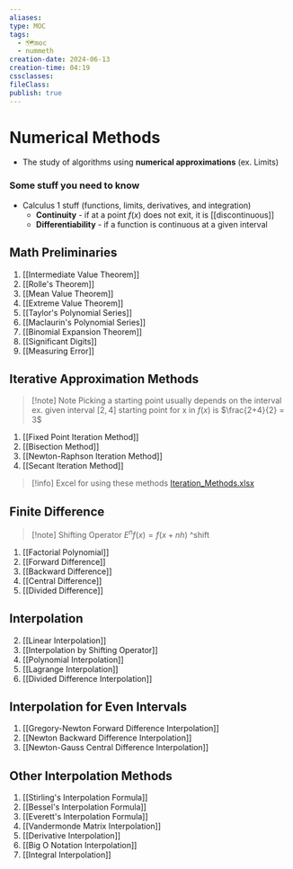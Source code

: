 ```yaml
---
aliases: 
type: MOC
tags:
  - 🗺️moc
  - nummeth
creation-date: 2024-06-13
creation-time: 04:19
cssclasses: 
fileClass: 
publish: true
---
```

# Numerical Methods
- The study of algorithms using **numerical approximations** (ex. Limits)
### Some stuff you need to know
- Calculus 1 stuff (functions, limits, derivatives, and integration)
	- **Continuity** - if at a point $f(x)$ does not exit, it is [[discontinuous]]
	- **Differentiability** - if a function is continuous at a given interval

## Math Preliminaries
1. [[Intermediate Value Theorem]]
2. [[Rolle's Theorem]]
3. [[Mean Value Theorem]]
4. [[Extreme Value Theorem]]
6. [[Taylor's Polynomial Series]]
5. [[Maclaurin's Polynomial Series]]
6. [[Binomial Expansion Theorem]]
7. [[Significant Digits]]
8.  [[Measuring Error]]

## Iterative Approximation Methods
> [!note] Note
> Picking a starting point usually depends on the interval
> ex. given interval $[2,4]$
> starting point for x in $f(x)$ is $\frac{2+4}{2} = 3$
1. [[Fixed Point Iteration Method]]
2. [[Bisection Method]]
3. [[Newton-Raphson Iteration Method]]
4. [[Secant Iteration Method]]
> [!info] Excel for using these methods
> [Iteration_Methods.xlsx](!Attachments/Iteration_Methods.xlsx)

## Finite Difference
> [!note] Shifting Operator
> $E^nf(x) = f(x+nh)$
^shift
1. [[Factorial Polynomial]]
2. [[Forward Difference]]
3. [[Backward Difference]]
4. [[Central Difference]]
5. [[Divided Difference]]

## Interpolation
2. [[Linear Interpolation]]
3. [[Interpolation by Shifting Operator]]
4. [[Polynomial Interpolation]]
5. [[Lagrange Interpolation]]
6. [[Divided Difference Interpolation]]
## Interpolation for Even Intervals
1. [[Gregory-Newton Forward Difference Interpolation]]
2. [[Newton Backward Difference Interpolation]]
3. [[Newton-Gauss Central Difference Interpolation]]

## Other Interpolation Methods
1. [[Stirling's Interpolation Formula]]
2. [[Bessel's Interpolation Formula]]
3. [[Everett's Interpolation Formula]]
4. [[Vandermonde Matrix Interpolation]]
5. [[Derivative Interpolation]]
6. [[Big O Notation Interpolation]]
7. [[Integral Interpolation]]
